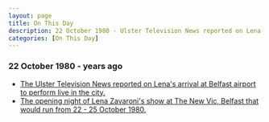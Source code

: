 ```yaml
---
layout: page
title: On This Day
description: 22 October 1980 - Ulster Television News reported on Lena's arrival at Belfast airport to perform live in the city. Also on this day was the opening night of Lena Zavaroni's show at The New Vic, Belfast that would run from 22 - 25 October 1980.
categories: [On This Day]
---
```


### 22 October 1980 - <span id="age1"></span> years ago
* [The Ulster Television News reported on Lena's arrival at Belfast airport to perform live in the city.](/theatre/the%20new%20vic/1980/10/22/the-lena-zavaroni-show.html#ulster-television-news-utv-news)
* [The opening night of Lena Zavaroni's show at The New Vic, Belfast that would run from 22 - 25 October 1980.](/theatre/the%20new%20vic/1980/10/22/the-lena-zavaroni-show.html)

<!-- Script for calculating number of years ago -->
<script>
var dob = '19801022';
var year = Number(dob.substr(0, 4));
var month = Number(dob.substr(4, 2)) - 1;
var day = Number(dob.substr(6, 2));
var today = new Date();
var age1 = today.getFullYear() - year;
if (today.getMonth() < month || (today.getMonth() == month && today.getDate() < day)) {
age1--;
}
document.getElementById("age1").innerHTML=age1;
</script>

